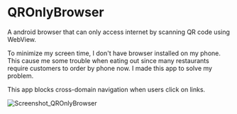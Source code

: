 # QROnlyBrowser
A android browser that can only access internet by scanning QR code using WebView.

To minimize my screen time, I don't have browser installed on my phone. This cause me some trouble when eating out since many restaurants require customers to order by phone now. I made this app to solve my problem.

This app blocks cross-domain navigation when users click on links.

![Screenshot_QROnlyBrowser](https://github.com/user-attachments/assets/426cdb7e-8ac4-43aa-b233-05564b858fe5)
